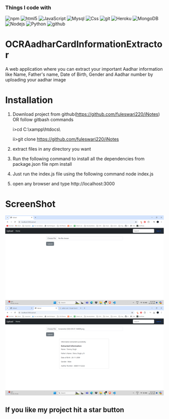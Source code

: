 

<h3>Things I code with</h3>
<p>
  <img alt="npm" src="https://img.shields.io/badge/-NPM-CB3837?style=flat-square&logo=npm&logoColor=white" />
  <img alt="html5" src="https://img.shields.io/badge/-HTML5-E34F26?style=flat-square&logo=html5&logoColor=white" />
  <img alt="JavaScript" src="https://img.shields.io/badge/JavaScript-323330?style=flat-square&logo=javascript&logoColor=F7DF1E" />
  <img alt="Mysql" src="https://img.shields.io/badge/MySQL-00000F?style=flat-square&logo=mysql&logoColor=white" />
  <img alt="Css" src="https://img.shields.io/badge/CSS-239120?&style=flat-square&logo=css3&logoColor=white" />
  <img alt="git" src="https://img.shields.io/badge/-Git-F05032?style=flat-square&logo=git&logoColor=white" />
  <img alt="Heroku" src="https://img.shields.io/badge/-Heroku-430098?style=flat-square&logo=heroku&logoColor=white" />
  <img alt="MongoDB" src="https://img.shields.io/badge/-MongoDB-13aa52?style=flat-square&logo=mongodb&logoColor=white" />
  <img alt="Nodejs" src="https://img.shields.io/badge/-Nodejs-43853d?style=flat-square&logo=Node.js&logoColor=white" />
  <img alt="Python" src="https://img.shields.io/badge/Python-3.9-3776AB.svg?style=flat&logo=python&logoColor=white" />
  <img alt="github" src="https://img.shields.io/badge/GitHub-181717.svg?style=flat&logo=github" />
  
</p>


# OCRAadharCardInformationExtractor
A web application where you can extract your important Aadhar information like Name, Father's name, Date of Birth, Gender and Aadhar number by uploading your aadhar image

# Installation


1. Download project from github(https://github.com/fuleswari220/iNotes)  
    OR follow gitbash commands
    
    i>cd C:\\xampp\htdocs\
    
    ii>git clone https://github.com/fuleswari220/iNotes
    
2. extract files in any directory you want

3. Run the following command to install all the dependencies from package.json file
      npm install

4. Just run the index.js file using the following command
      node index.js

5. open any browser and type http://localhost:3000




# ScreenShot
![Image of adduser](https://github.com/gourharikundu/OCRAadharCardInformationExtractor/blob/main/ScreenShot/1.png)  
![Image of adduser](https://github.com/gourharikundu/OCRAadharCardInformationExtractor/blob/main/ScreenShot/2.png)  





##  If you like my project hit a star button
